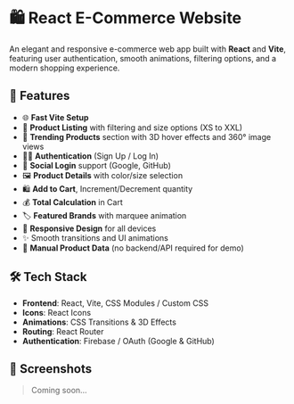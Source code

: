 # 🛍️ React E-Commerce Website

An elegant and responsive e-commerce web app built with **React** and **Vite**, featuring user authentication, smooth animations,  filtering options, and a modern shopping experience.

## 🚀 Features

- 🌐 **Fast Vite Setup**
- 🛒 **Product Listing** with filtering and size options (XS to XXL)
- 👟 **Trending Products** section with 3D hover effects and 360° image views
- 🧑‍💻 **Authentication** (Sign Up / Log In)
- 🔐 **Social Login** support (Google, GitHub)
- 🖼️ **Product Details** with color/size selection
- 🛍️ **Add to Cart**, Increment/Decrement quantity
- 💰 **Total Calculation** in Cart
- 🏷️ **Featured Brands** with marquee animation
- 📱 **Responsive Design** for all devices
- ✨ Smooth transitions and UI animations
- 💾 **Manual Product Data** (no backend/API required for demo)

## 🛠️ Tech Stack

- **Frontend**: React, Vite, CSS Modules / Custom CSS
- **Icons**: React Icons
- **Animations**: CSS Transitions & 3D Effects
- **Routing**: React Router
- **Authentication**: Firebase / OAuth (Google & GitHub)

## 📸 Screenshots

> Coming soon…


